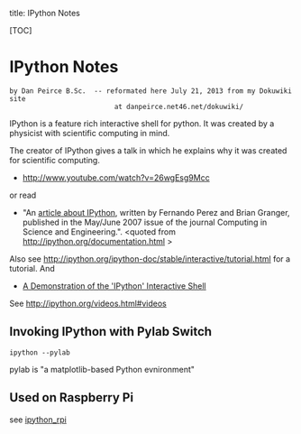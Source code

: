 title: IPython Notes

[TOC]

# IPython Notes

    by Dan Peirce B.Sc.  -- reformated here July 21, 2013 from my Dokuwiki site
                              at danpeirce.net46.net/dokuwiki/

IPython is a feature rich interactive shell for python. It was created by a
physicist with scientific computing in mind.

The creator of IPython gives a talk in which he explains why it was created
for scientific computing.

  * <http://www.youtube.com/watch?v=26wgEsg9Mcc>

or read

  * "An [ article about IPython](http://fperez.org/papers/ipython07_pe-gr_cise.pdf), written by Fernando Perez and Brian Granger, published in the May/June 2007 issue of the journal Computing in Science and Engineering.". <quoted from <http://ipython.org/documentation.html> >

Also see <http://ipython.org/ipython-doc/stable/interactive/tutorial.html> for
a tutorial. And

  * [ A Demonstration of the 'IPython' Interactive Shell ](http://www.youtube.com/watch?v=vrdYvjGTrQA)

See <http://ipython.org/videos.html#videos>

## Invoking IPython with Pylab Switch

    
    
    ipython --pylab

pylab is "a matplotlib-based Python evnironment"

## Used on Raspberry Pi

see [ipython_rpi](ipython_rpi.html)

